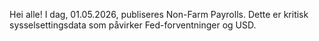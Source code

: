 Hei alle! I dag, 01.05.2026, publiseres Non-Farm Payrolls. Dette er kritisk sysselsettingsdata som påvirker Fed-forventninger og USD.
